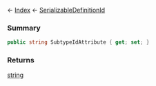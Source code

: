 ← [Index](Api-Index) ← [SerializableDefinitionId](VRage.ObjectBuilders.SerializableDefinitionId)

### Summary

```csharp
public string SubtypeIdAttribute { get; set; }
```

### Returns

[string](https://docs.microsoft.com/en-us/dotnet/api/system.string?view=netframework-4.6)

